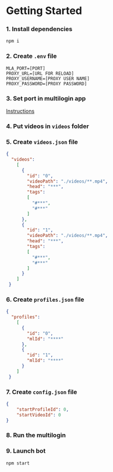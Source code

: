 # Getting Started

### 1. Install dependencies
```bash
npm i
```

### 2. Create `.env` file
```
MLA_PORT=[PORT]
PROXY_URL=[URL FOR RELOAD]
PROXY_USERNAME=[PROXY USER NAME]
PROXY_PASSWORD=[PROXY PASSWORD]
```

### 3. Set port in multilogin app
[Instructions](https://docs.multilogin.com/l/en/article/el0fuhynnz-a-quick-guide-to-starting-browser-automation)

### 4. Put videos in `videos` folder

### 5. Create `videos.json` file
```json
{
  "videos": 
    [
      {
        "id": "0",
        "videoPath": "./videos/**.mp4",
        "head": "***",
        "tags": 
        [
          "#***",
          "#***"
        ]
      },
      {
        "id": "1",
        "videoPath": "./videos/**.mp4",
        "head": "***",
        "tags": 
        [
          "#***",
          "#***"
        ]
      }
    ]
 }
```

### 6. Create `profiles.json` file
```json
{
  "profiles": 
    [
      {
        "id": "0",
        "mlId": "****"
      },
      {
        "id": "1",
        "mlId": "****"
      }
    ]
 }
```

### 7. Create `config.json` file
```json
{
    "startProfileId": 0,
    "startVideoId": 0
}
```

### 8. Run the multilogin

### 9. Launch bot
```bash
npm start
```
